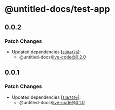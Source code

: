 # @untitled-docs/test-app

## 0.0.2

### Patch Changes

- Updated dependencies [[`e30a47a`](https://github.com/Thinkmill/untitled-docs/commit/e30a47a398bd40741a5aee39edfdc9b0f2bc09fb)]:
  - @untitled-docs/live-code@0.2.0

## 0.0.1

### Patch Changes

- Updated dependencies [[`f4b749e`](https://github.com/Thinkmill/untitled-docs/commit/f4b749e6f9c8c5248eb3ebb42469154e2d669256)]:
  - @untitled-docs/live-code@0.1.0
